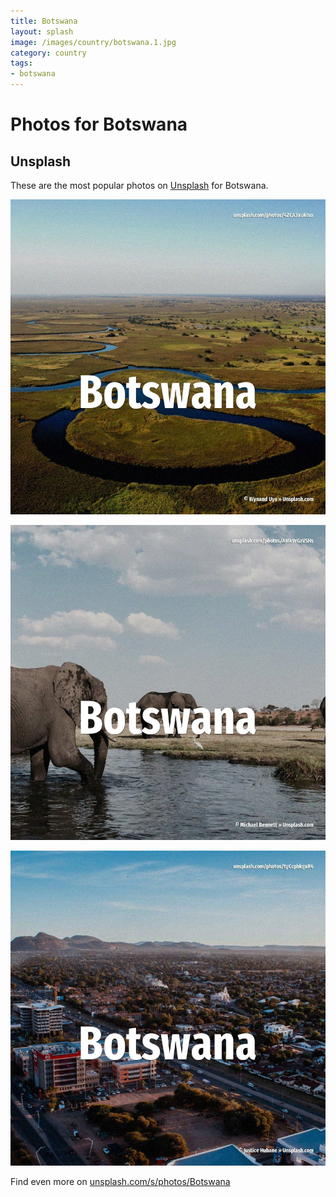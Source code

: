 ```yaml
---
title: Botswana
layout: splash
image: /images/country/botswana.1.jpg
category: country
tags:
- botswana
---
```

# Photos for Botswana

## Unsplash

These are the most popular photos on [Unsplash](https://unsplash.com) for Botswana.

![Botswana](/images/country/botswana.1.jpg)

![Botswana](/images/country/botswana.2.jpg)

![Botswana](/images/country/botswana.3.jpg)

Find even more on [unsplash.com/s/photos/Botswana](https://unsplash.com/s/photos/Botswana)